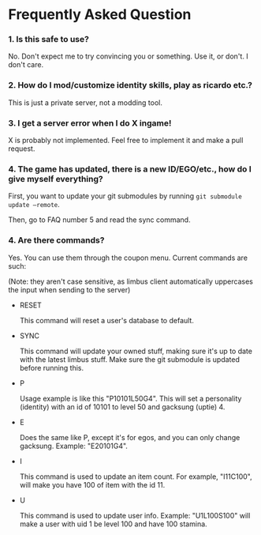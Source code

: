 # Frequently Asked Question
### 1. Is this safe to use?
No. Don't expect me to try convincing you or something. Use it, or don't. I don't care.

### 2. How do I mod/customize identity skills, play as ricardo etc.?
This is just a private server, not a modding tool. 

### 3. I get a server error when I do X ingame!
X is probably not implemented. Feel free to implement it and make a pull request.

### 4. The game has updated, there is a new ID/EGO/etc., how do I give myself everything?
First, you want to update your git submodules by running `git submodule update –remote`.

Then, go to FAQ number 5 and read the sync command.

### 4. Are there commands?
Yes. You can use them through the coupon menu. Current commands are such:

(Note: they aren't case sensitive, as limbus client automatically uppercases the input when sending to the server)

- RESET

    This command will reset a user's database to default.

- SYNC

    This command will update your owned stuff, making sure it's up to date with the latest limbus stuff. Make sure the git submodule is updated before running this.

- P

    Usage example is like this "P10101L50G4". This will set a personality (identity) with an id of 10101 to level 50 and gacksung (uptie) 4.

- E

    Does the same like P, except it's for egos, and you can only change gacksung. Example: "E20101G4".

- I

    This command is used to update an item count. For example, "I11C100", will make you have 100 of item with the id 11.

- U

    This command is used to update user info. Example: "U1L100S100" will make a user with uid 1 be level 100 and have 100 stamina.
